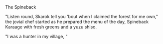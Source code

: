 The Spineback

"Listen round, Skarok tell you 'bout when I claimed the forest for me own," the jovial chef started as he prepared the menu of the day, Spineback Karaage with fresh greens and a yuzu shiso.

"I was a hunter in my village, "
